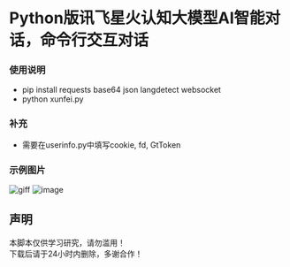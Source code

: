 # Python版讯飞星火认知大模型AI智能对话，命令行交互对话
### 使用说明
- pip install requests base64 json langdetect websocket
- python xunfei.py
### 补充
- 需要在userinfo.py中填写cookie, fd, GtToken
### 示例图片
![giff](https://user-images.githubusercontent.com/21048630/236246826-5dd17c81-856b-4e50-9816-57f141d4e88d.gif)
![image](https://user-images.githubusercontent.com/21048630/236620845-a85526af-9c36-4ccf-8448-b18679ee688e.png)
<h2>声明</h2>
<p>本脚本仅供学习研究，请勿滥用！<br/>
 下载后请于24小时内删除，多谢合作！</p>
